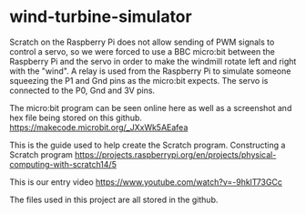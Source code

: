 # wind-turbine-simulator

Scratch on the Raspberry Pi does not allow sending of PWM signals to control a servo, so we were forced to use a BBC micro:bit between the Raspberry Pi and the servo in order to make the windmill rotate left and right with the "wind". A relay is used from the Raspberry Pi to simulate someone squeezing the P1 and Gnd pins as the micro:bit expects. The servo is connected to the P0, Gnd and 3V pins.

The micro:bit program can be seen online here as well as a screenshot and hex file being stored on this github. https://makecode.microbit.org/_JXxWk5AEafea

This is the guide used to help create the Scratch program. Constructing a Scratch program
https://projects.raspberrypi.org/en/projects/physical-computing-with-scratch14/5

This is our entry video
https://www.youtube.com/watch?v=-9hklT73GCc

The files used in this project are all stored in the github.
